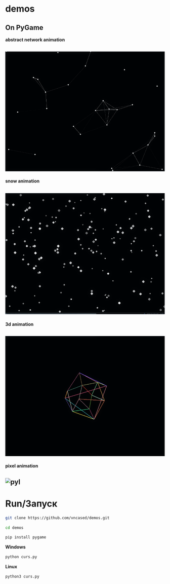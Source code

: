 # demos
On PyGame
---


**abstract network animation**

![lns](demos/.img/1.png)
---
**snow animation**

![snw](demos/.img/2.png)
---

**3d animation**

![bll](demos/.img/3.png)
---
**pixel animation**

![pyl](demos.img/4.png)
---

# Run/Запуск
```bash
git clone https://github.com/vncased/demos.git
```
```bash
cd demos
```
```bash
pip install pygame
```
**Windows**
```bash
python curs.py
```
**Linux**
```bash
python3 curs.py
```
